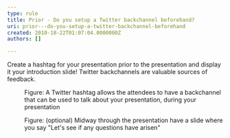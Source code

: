 ```yaml
---
type: rule
title: Prior - Do you setup a Twitter backchannel beforehand?
uri: prior---do-you-setup-a-twitter-backchannel-beforehand
created: 2010-10-22T01:07:04.0000000Z
authors: []

---
```




<span class='intro'> Create a hashtag for your presentation prior to the presentation and display it your introduction slide! Twitter backchannels are valuable sources of feedback.
 </span>


  <dl class="image">
    <dt><img src="/PublishingImages/PPTwit.jpg" alt="" /> </dt>
    <dd>Figure&#58; A Twitter hashtag allows the attendees to have a backchannel that can be used to talk about your presentation, during your presentation</dd>
</dl>
<dl class="image">
    <dt><img src="/PublishingImages/PPTwit2.jpg" alt="" /> </dt>
    <dd>Figure&#58; (optional) Midway through the presentation have a slide where you say &quot;Let's see if any questions have arisen&quot;</dd>
</dl>




